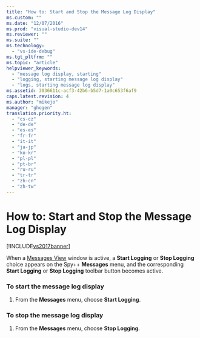 ```yaml
---
title: "How to: Start and Stop the Message Log Display"
ms.custom: ""
ms.date: "12/07/2016"
ms.prod: "visual-studio-dev14"
ms.reviewer: ""
ms.suite: ""
ms.technology: 
  - "vs-ide-debug"
ms.tgt_pltfrm: ""
ms.topic: "article"
helpviewer_keywords: 
  - "message log display, starting"
  - "logging, starting message log display"
  - "logs, starting message log display"
ms.assetid: 3036611c-acf3-42b6-b5d7-1a0c653f6af9
caps.latest.revision: 4
ms.author: "mikejo"
manager: "ghogen"
translation.priority.ht: 
  - "cs-cz"
  - "de-de"
  - "es-es"
  - "fr-fr"
  - "it-it"
  - "ja-jp"
  - "ko-kr"
  - "pl-pl"
  - "pt-br"
  - "ru-ru"
  - "tr-tr"
  - "zh-cn"
  - "zh-tw"
---
```

# How to: Start and Stop the Message Log Display
[!INCLUDE[vs2017banner](../code-quality/includes/vs2017banner.md)]

When a [Messages View](../debugger/messages-view.md) window is active, a **Start Logging** or **Stop Logging** choice appears on the Spy++ **Messages** menu, and the corresponding **Start Logging** or **Stop Logging** toolbar button becomes active.  
  
### To start the message log display  
  
1.  From the **Messages** menu, choose **Start Logging**.  
  
### To stop the message log display  
  
1.  From the **Messages** menu, choose **Stop Logging**.